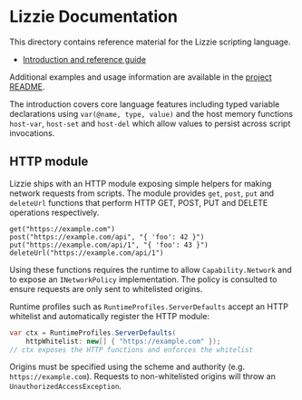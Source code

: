 # Lizzie Documentation

This directory contains reference material for the Lizzie scripting language.

- [Introduction and reference guide](introduction.md)

Additional examples and usage information are available in the [project README](../README.md).

The introduction covers core language features including typed variable
declarations using `var(@name, type, value)` and the host memory functions
`host-var`, `host-set` and `host-del` which allow values to persist across script
invocations.

## HTTP module

Lizzie ships with an HTTP module exposing simple helpers for making network
requests from scripts. The module provides `get`, `post`, `put` and `deleteUrl`
functions that perform HTTP GET, POST, PUT and DELETE operations respectively.

```lizzie
get("https://example.com")
post("https://example.com/api", "{ 'foo': 42 }")
put("https://example.com/api/1", "{ 'foo': 43 }")
deleteUrl("https://example.com/api/1")
```

Using these functions requires the runtime to allow `Capability.Network` and
to expose an `INetworkPolicy` implementation. The policy is consulted to ensure
requests are only sent to whitelisted origins.

Runtime profiles such as `RuntimeProfiles.ServerDefaults` accept an HTTP
whitelist and automatically register the HTTP module:

```csharp
var ctx = RuntimeProfiles.ServerDefaults(
    httpWhitelist: new[] { "https://example.com" });
// ctx exposes the HTTP functions and enforces the whitelist
```

Origins must be specified using the scheme and authority (e.g.
`https://example.com`). Requests to non-whitelisted origins will throw an
`UnauthorizedAccessException`.

